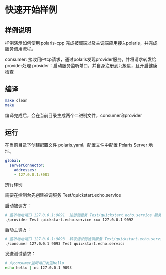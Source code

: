 # 快速开始样例

## 样例说明

样例演示如何使用 polaris-cpp 完成被调端以及主调端应用接入polaris，并完成服务调用流程。

consumer: 接收用户tcp请求，通过polaris发现provider服务，并将请求转发给provider处理
provider：启动服务监听端口，并自身注册到北极星，且开启健康检查

## 编译

```bash
make clean
make
```

编译完成后，会在当前目录生成两个二进制文件，consumer和provider

## 运行

在当前目录下创建配置文件 polaris.yaml，配置文件中配置 Polaris Server 地址。

```yaml
global:
  serverConnector:
    addresses:
    - 127.0.0.1:8081
```

执行样例

需要在控制台先创建被调服务 Test/quickstart.echo.service

启动被调方：

```bash
# 监听地址端口 127.0.0.1:9091  注册到服务 Test/quickstart.echo.service 服务token为xxx
./provider Test quickstart.echo.service xxx 127.0.0.1 9092
```

启动主调方：

```bash
# 监听地址端口 127.0.0.1:9093  转发请求到被调服务 Test/quickstart.echo.service
./consumer 127.0.0.1 9093 Test quickstart.echo.service
```

发送测试请求：

```bash
# 向consumer监听端口发送hello
echo hello | nc 127.0.0.1 9093
```
